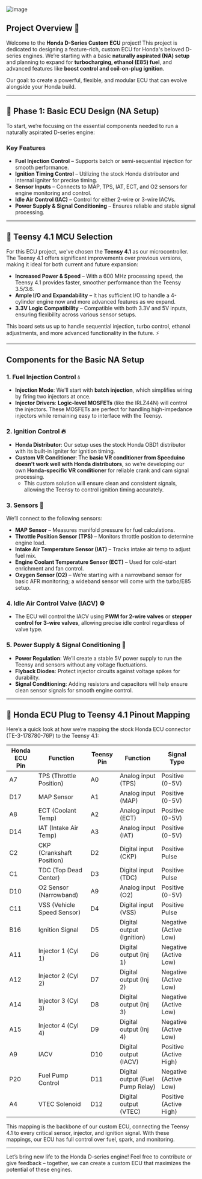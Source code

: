 ![image](https://github.com/user-attachments/assets/e8978d20-c5d4-4e09-a5d5-d8dd63e53b35)
## Project Overview 🌟

Welcome to the **Honda D-Series Custom ECU** project! This project is dedicated to designing a feature-rich, custom ECU for Honda's beloved D-series engines. We’re starting with a basic **naturally aspirated (NA) setup** and planning to expand for **turbocharging, ethanol (E85) fuel**, and advanced features like **boost control and coil-on-plug ignition**.

Our goal: to create a powerful, flexible, and modular ECU that can evolve alongside your Honda build.

---

## 🎯 Phase 1: Basic ECU Design (NA Setup)

To start, we’re focusing on the essential components needed to run a naturally aspirated D-series engine:

### Key Features
- **Fuel Injection Control** – Supports batch or semi-sequential injection for smooth performance.
- **Ignition Timing Control** – Utilizing the stock Honda distributor and internal igniter for precise timing.
- **Sensor Inputs** – Connects to MAP, TPS, IAT, ECT, and O2 sensors for engine monitoring and control.
- **Idle Air Control (IAC)** – Control for either 2-wire or 3-wire IACVs.
- **Power Supply & Signal Conditioning** – Ensures reliable and stable signal processing.

---

## 🧠 Teensy 4.1 MCU Selection

For this ECU project, we've chosen the **Teensy 4.1** as our microcontroller. The Teensy 4.1 offers significant improvements over previous versions, making it ideal for both current and future expansion:

- **Increased Power & Speed** – With a 600 MHz processing speed, the Teensy 4.1 provides faster, smoother performance than the Teensy 3.5/3.6.
- **Ample I/O and Expandability** – It has sufficient I/O to handle a 4-cylinder engine now and more advanced features as we expand.
- **3.3V Logic Compatibility** – Compatible with both 3.3V and 5V inputs, ensuring flexibility across various sensor setups.

This board sets us up to handle sequential injection, turbo control, ethanol adjustments, and more advanced functionality in the future. ⚡

---

## Components for the Basic NA Setup

### 1. Fuel Injection Control 💧
- **Injection Mode**: We'll start with **batch injection**, which simplifies wiring by firing two injectors at once.
- **Injector Drivers**: **Logic-level MOSFETs** (like the IRLZ44N) will control the injectors. These MOSFETs are perfect for handling high-impedance injectors while remaining easy to interface with the Teensy.

### 2. Ignition Control 🔥
- **Honda Distributor**: Our setup uses the stock Honda OBD1 distributor with its built-in igniter for ignition timing.
- **Custom VR Conditioner**: The **basic VR conditioner from Speeduino doesn’t work well with Honda distributors**, so we’re developing our own **Honda-specific VR conditioner** for reliable crank and cam signal processing.
  - This custom solution will ensure clean and consistent signals, allowing the Teensy to control ignition timing accurately.

### 3. Sensors 📡
We’ll connect to the following sensors:
- **MAP Sensor** – Measures manifold pressure for fuel calculations.
- **Throttle Position Sensor (TPS)** – Monitors throttle position to determine engine load.
- **Intake Air Temperature Sensor (IAT)** – Tracks intake air temp to adjust fuel mix.
- **Engine Coolant Temperature Sensor (ECT)** – Used for cold-start enrichment and fan control.
- **Oxygen Sensor (O2)** – We’re starting with a narrowband sensor for basic AFR monitoring; a wideband sensor will come with the turbo/E85 setup.

### 4. Idle Air Control Valve (IACV) ⚙️
- The ECU will control the IACV using **PWM for 2-wire valves** or **stepper control for 3-wire valves**, allowing precise idle control regardless of valve type.

### 5. Power Supply & Signal Conditioning 🔋
- **Power Regulation**: We’ll create a stable 5V power supply to run the Teensy and sensors without any voltage fluctuations.
- **Flyback Diodes**: Protect injector circuits against voltage spikes for durability.
- **Signal Conditioning**: Adding resistors and capacitors will help ensure clean sensor signals for smooth engine control.

---

## 🔌 Honda ECU Plug to Teensy 4.1 Pinout Mapping

Here’s a quick look at how we’re mapping the stock Honda ECU connector (TE-3-178780-76P) to the Teensy 4.1:

| Honda ECU Pin | Function                  | Teensy Pin | Function                 | Signal Type               |
|---------------|---------------------------|------------|--------------------------|---------------------------|
| A7            | TPS (Throttle Position)   | A0         | Analog input (TPS)       | Positive (0-5V)           |
| D17           | MAP Sensor                | A1         | Analog input (MAP)       | Positive (0-5V)           |
| A8            | ECT (Coolant Temp)        | A2         | Analog input (ECT)       | Positive (0-5V)           |
| D14           | IAT (Intake Air Temp)     | A3         | Analog input (IAT)       | Positive (0-5V)           |
| C2            | CKP (Crankshaft Position) | D2         | Digital input (CKP)      | Positive Pulse            |
| C1            | TDC (Top Dead Center)     | D3         | Digital input (TDC)      | Positive Pulse            |
| D10           | O2 Sensor (Narrowband)    | A9         | Analog input (O2)        | Positive (0-5V)           |
| C11           | VSS (Vehicle Speed Sensor)| D4         | Digital input (VSS)      | Positive Pulse            |
| B16           | Ignition Signal           | D5         | Digital output (Ignition)| Negative (Active Low)     |
| A11           | Injector 1 (Cyl 1)        | D6         | Digital output (Inj 1)   | Negative (Active Low)     |
| A12           | Injector 2 (Cyl 2)        | D7         | Digital output (Inj 2)   | Negative (Active Low)     |
| A14           | Injector 3 (Cyl 3)        | D8         | Digital output (Inj 3)   | Negative (Active Low)     |
| A15           | Injector 4 (Cyl 4)        | D9         | Digital output (Inj 4)   | Negative (Active Low)     |
| A9            | IACV                      | D10        | Digital output (IACV)    | Positive (Active High)    |
| P20           | Fuel Pump Control         | D11        | Digital output (Fuel Pump Relay) | Negative (Active Low) |
| A4            | VTEC Solenoid             | D12        | Digital output (VTEC)    | Positive (Active High)    |

This mapping is the backbone of our custom ECU, connecting the Teensy 4.1 to every critical sensor, injector, and ignition signal. With these mappings, our ECU has full control over fuel, spark, and monitoring.

---

Let’s bring new life to the Honda D-series engine! Feel free to contribute or give feedback – together, we can create a custom ECU that maximizes the potential of these engines.
